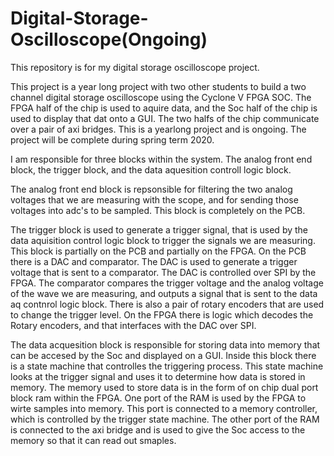 # Digital-Storage-Oscilloscope(Ongoing)

This repository is for my digital storage oscilloscope project.

This project is a year long project with two other students to build a two channel digital storage oscilloscope
using the Cyclone V FPGA SOC. The FPGA half of the chip is used to aquire data, and the Soc half of the chip is used to display that dat onto a GUI. The two halfs of the chip communicate over a pair of axi bridges. This is a yearlong project and is ongoing. The project will be complete during spring term 2020. 

I am responsible for three blocks within the system. The analog front end block, the trigger block, 
and the data aquesition controll logic block.

The analog front end block is repsonsible for filtering the two analog voltages that we are measuring with the scope, and for sending
those voltages into adc's to be sampled. This block is completely on the PCB.

The trigger block is used to generate a trigger signal, that is used by the data aquisition control logic block to trigger the signals we are measuring. This block is partially on the PCB and partially on the FPGA. On the PCB there is a DAC and comparator. The DAC is used to generate a trigger voltage that is sent to a comparator. The DAC is controlled over SPI by the FPGA. The comparator compares the trigger voltage and the analog voltage of the wave we are measuring, and outputs a signal that is sent to the data aq contnrol logic block. There is also a pair of rotary encoders that are used to change the trigger level.
On the FPGA there is logic which decodes the Rotary encoders, and that interfaces with the DAC over SPI.

The data acquesition block is responsible for storing data into memory that can be accesed by the Soc and displayed on a GUI. 
Inside this block there is a state machine that controlles the triggering process. This state machine looks at the trigger signal and
uses it to determine how data is stored in memory. The memory used to store data is in the form of on chip dual port block ram within the FPGA. One port of the RAM is used by the FPGA to wirte samples into memory. This port is connected to a memory controller, which is controlled by the trigger state machine. The other port of the RAM is connected to the axi bridge and is used to give the Soc access to the memory so that it can read out smaples. 
